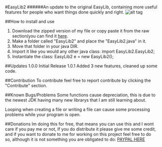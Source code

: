 #EasyLib2
######An update to the original EasyLib, containing more useful features for people who want things done quickly and right.
![alt tag](http://i.imgur.com/NBIXY13.png)

##How to install and use
1. Download the zipped version of my file or copy paste it from the raw section(you can find it [here](https://raw.githubusercontent.com/romponu/EasyLib2/master/EasyLib2.java). 
2. Make a folder called "EasyLib2" and place the "EasyLib2.java" in it.
3. Move that folder in your java DIR.
4. Import it like you would any other java class: import EasyLib2.EasyLib2;
5. Instantiate the class: EasyLib2 e = new EasyLib2();

##Updates
1.0.0 Initial Release
1.0.1 Added 3 new features, cleaned up some code.

##Contribution
To contribute feel free to report contribute by clicking the "Contribute" section.

##Known Bugs/Problems
Some functions cause depreciation, this is due to the newest JDK having many new librarys that I am still learning about.

Looping when creating a file or writing a file can cause some processing problems while your program is open.

##Donations
Im doing this for free, that means you can use this and I wont care if you pay me or not, If you do distribute it please give me some credit, and if you want to donate to me for working on this project feel free to do so, although it is not something you are obligated to do: [PAYPAL HERE](https://www.paypal.me/romponu)

